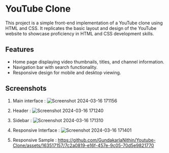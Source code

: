 # YouTube Clone

This project is a simple front-end implementation of a YouTube clone using HTML and CSS. It replicates the basic layout and design of the YouTube website to showcase proficiency in HTML and CSS development skills.

## Features

- Home page displaying video thumbnails, titles, and channel information.
- Navigation bar with search functionality.
- Responsive design for mobile and desktop viewing.

## Screenshots
1) Main interface :
![Screenshot 2024-03-16 171156](https://github.com/GundakarlaNithin/Youtube-Clone/assets/163517157/007c38b5-11df-420b-ac05-26640dac9bcc)

2) Header :
![Screenshot 2024-03-16 171240](https://github.com/GundakarlaNithin/Youtube-Clone/assets/163517157/6054ea68-0a58-47a9-a870-607331270661)

3) Sidebar :
![Screenshot 2024-03-16 171310](https://github.com/GundakarlaNithin/Youtube-Clone/assets/163517157/7843efec-50d6-4ccc-8df9-0071cb37cdfa)

4) Responsive Interface :
![Screenshot 2024-03-16 171401](https://github.com/GundakarlaNithin/Youtube-Clone/assets/163517157/19a792f7-d59c-4379-8d94-91064a7e11ea)

5) Responsive Sample :
https://github.com/GundakarlaNithin/Youtube-Clone/assets/163517157/7c2a0819-e16f-457e-9c05-70d5e9821770

